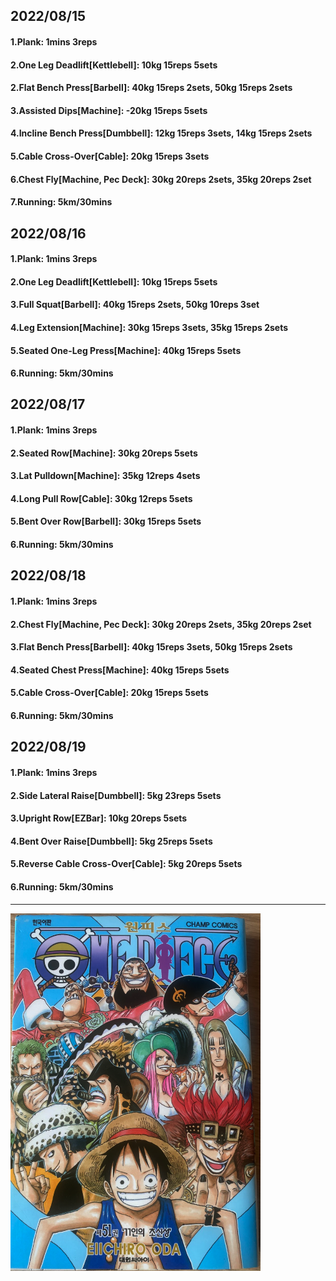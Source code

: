 ## 2022/08/15
#### 1.Plank: 1mins 3reps
#### 2.One Leg Deadlift\[Kettlebell\]: 10kg 15reps 5sets
#### 2.Flat Bench Press\[Barbell\]: 40kg 15reps 2sets, 50kg 15reps 2sets
#### 3.Assisted Dips\[Machine\]: -20kg 15reps 5sets
#### 4.Incline Bench Press\[Dumbbell\]: 12kg 15reps 3sets, 14kg 15reps 2sets
#### 5.Cable Cross-Over\[Cable\]: 20kg 15reps 3sets
#### 6.Chest Fly\[Machine, Pec Deck\]: 30kg 20reps 2sets, 35kg 20reps 2set
#### 7.Running: 5km/30mins

## 2022/08/16
#### 1.Plank: 1mins 3reps
#### 2.One Leg Deadlift\[Kettlebell\]: 10kg 15reps 5sets
#### 3.Full Squat\[Barbell\]: 40kg 15reps 2sets, 50kg 10reps 3set
#### 4.Leg Extension\[Machine\]: 30kg 15reps 3sets, 35kg 15reps 2sets
#### 5.Seated One-Leg Press\[Machine\]: 40kg 15reps 5sets
#### 6.Running: 5km/30mins

## 2022/08/17
#### 1.Plank: 1mins 3reps
#### 2.Seated Row\[Machine\]: 30kg 20reps 5sets
#### 3.Lat Pulldown\[Machine\]: 35kg 12reps 4sets
#### 4.Long Pull Row\[Cable\]: 30kg 12reps 5sets
#### 5.Bent Over Row\[Barbell\]: 30kg 15reps 5sets
#### 6.Running: 5km/30mins

## 2022/08/18
#### 1.Plank: 1mins 3reps
#### 2.Chest Fly\[Machine, Pec Deck\]: 30kg 20reps 2sets, 35kg 20reps 2set
#### 3.Flat Bench Press\[Barbell\]: 40kg 15reps 3sets, 50kg 15reps 2sets
#### 4.Seated Chest Press\[Machine\]: 40kg 15reps 5sets
#### 5.Cable Cross-Over\[Cable\]: 20kg 15reps 5sets
#### 6.Running: 5km/30mins

## 2022/08/19
#### 1.Plank: 1mins 3reps
#### 2.Side Lateral Raise\[Dumbbell\]: 5kg 23reps 5sets
#### 3.Upright Row\[EZBar\]: 10kg 20reps 5sets
#### 4.Bent Over Raise\[Dumbbell\]: 5kg 25reps 5sets
#### 5.Reverse Cable Cross-Over\[Cable\]: 5kg 20reps 5sets
#### 6.Running: 5km/30mins
---

<img src='./_resources/__051.png' width='400px' />
